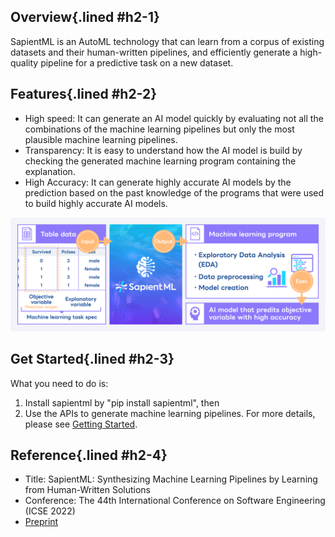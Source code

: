 ## Overview{.lined #h2-1}

SapientML is an AutoML technology that can learn from a corpus of existing datasets and their human-written pipelines, and efficiently generate a high-quality pipeline for a predictive task on a new dataset.

## Features{.lined #h2-2}

- High speed: It can generate an AI model quickly by evaluating not all the combinations of the machine learning pipelines but only the most plausible machine learning pipelines.
- Transparency: It is easy to understand how the AI model is build by checking the generated machine learning program containing the explanation.
- High Accuracy: It can generate highly accurate AI models by the prediction based on the past knowledge of the programs that were used to build highly accurate AI models.

![Features of SapientML](/img/en/sapientMl_en.svg)


## Get Started{.lined #h2-3}

What you need to do is:
1. Install sapientml by "pip install sapientml", then
1. Use the APIs to generate machine learning pipelines. For more details, please see [Getting Started](https://github.com/sapientml/sapientml#getting-started).


## Reference{.lined #h2-4}

- Title: SapientML: Synthesizing Machine Learning Pipelines by Learning from Human-Written Solutions
- Conference: The 44th International Conference on Software Engineering (ICSE 2022)
- [Preprint](https://arxiv.org/abs/2202.10451)

